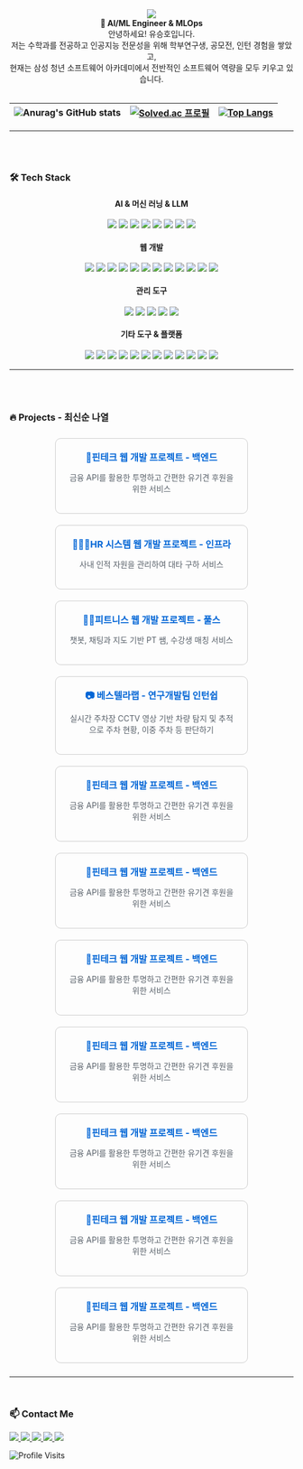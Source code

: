 <!-- 헤더 섹션 -->
<div align ="center">
  <img src="https://github.com/user-attachments/assets/63118d4b-4b65-4766-92a2-f6adc7623080">
</div>

<div align="center">
  <b> 👋 AI/ML Engineer &  MLOps </b>   <br> 
  안녕하세요! 유승호입니다. <br>   
  저는 수학과를 전공하고 인공지능 전문성을 위해 학부연구생, 공모전, 인턴 경험을 쌓았고,   <br> 
  현재는 삼성 청년 소프트웨어 아카데미에서 전반적인 소프트웨어 역량을 모두 키우고 있습니다.  
</div>

<br> 

| ![Anurag's GitHub stats](https://github-readme-stats.vercel.app/api?username=YooSeungHo0124&show_icons=true&theme=transparent) | [![Solved.ac 프로필](http://mazassumnida.wtf/api/v2/generate_badge?boj=tmdgh0124)](https://solved.ac/tmdgh0124) | [![Top Langs](https://github-readme-stats.vercel.app/api/top-langs/?username=YooSeungHo0124)](https://github.com/anuraghazra/github-readme-stats) |
|:--:|:--:|:--:|




---
<br>
<br> 

### 🛠️ Tech Stack
<div align="center">
  <h4> AI & 머신 러닝 & LLM </h4>
</div>
<div align="center" style="margin:15px 0"> <img src="https://img.shields.io/badge/Python-3776AB?style=for-the-badge&logo=python&logoColor=white" /> <img src="https://img.shields.io/badge/TensorFlow-FF6F00?style=for-the-badge&logo=tensorflow&logoColor=white" /> <img src="https://img.shields.io/badge/PyTorch-EE4C2C?style=for-the-badge&logo=pytorch&logoColor=white" /> <img src="https://img.shields.io/badge/Scikit--learn-F7931E?style=for-the-badge&logo=scikit-learn&logoColor=white" /> <img src="https://img.shields.io/badge/OpenCV-5C3EE8?style=for-the-badge&logo=opencv&logoColor=white" /> <img src="https://img.shields.io/badge/Hugging%20Face-FFD21E?style=for-the-badge&logo=huggingface&logoColor=black" /> <img src="https://img.shields.io/badge/Pandas-150458?style=for-the-badge&logo=pandas&logoColor=white" /> <img src="https://img.shields.io/badge/Numpy-013243?style=for-the-badge&logo=numpy&logoColor=white" /> </div>

<div align="center">
  <h4> 웹 개발 </h4>
</div>
<div align="center" style="margin:15px 0"> <img src="https://img.shields.io/badge/Spring_Boot-6DB33F?style=for-the-badge&logo=springboot&logoColor=white" /> <img src="https://img.shields.io/badge/Flask-000000?style=for-the-badge&logo=flask&logoColor=white" /> <img src="https://img.shields.io/badge/Node.js-339933?style=for-the-badge&logo=node.js&logoColor=white" /> <img src="https://img.shields.io/badge/React-61DAFB?style=for-the-badge&logo=react&logoColor=black" /> <img src="https://img.shields.io/badge/Vue.js-4FC08D?style=for-the-badge&logo=vue.js&logoColor=white" /> <img src="https://img.shields.io/badge/JWT-000000?style=for-the-badge&logo=json-web-tokens&logoColor=white" /> <img src="https://img.shields.io/badge/OAuth2-EB5424?style=for-the-badge&logo=auth0&logoColor=white" /> <img src="https://img.shields.io/badge/MySQL-4479A1?style=for-the-badge&logo=mysql&logoColor=white" /> <img src="https://img.shields.io/badge/JPA-59666C?style=for-the-badge&logo=hibernate&logoColor=white" /> <img src="https://img.shields.io/badge/MyBatis-0052CC?style=for-the-badge&logo=mybatis&logoColor=white" /> <img src="https://img.shields.io/badge/Spring%20Security-6DB33F?style=for-the-badge&logo=springsecurity&logoColor=white" /> <img src="https://img.shields.io/badge/JavaScript-F7DF1E?style=for-the-badge&logo=javascript&logoColor=black" /> </div>

<div align="center">
  <h4> 관리 도구 </h4>
</div>
<div align="center" style="margin:15px 0"> <img src="https://img.shields.io/badge/Git-F05032?style=for-the-badge&logo=git&logoColor=white" /> <img src="https://img.shields.io/badge/GitHub-181717?style=for-the-badge&logo=github&logoColor=white" /> <img src="https://img.shields.io/badge/GitLab-FC6D26?style=for-the-badge&logo=gitlab&logoColor=white" /> <img src="https://img.shields.io/badge/Docker-2496ED?style=for-the-badge&logo=docker&logoColor=white" /> <img src="https://img.shields.io/badge/Jenkins-D24939?style=for-the-badge&logo=jenkins&logoColor=white" /> </div>

<div align="center">
  <h4> 기타 도구 & 플랫폼 </h4>
</div>
<div align="center" style="margin:15px 0"> <img src="https://img.shields.io/badge/AWS-232F3E?style=for-the-badge&logo=amazonaws&logoColor=white" /> <img src="https://img.shields.io/badge/Figma-F24E1E?style=for-the-badge&logo=figma&logoColor=white" /> <img src="https://img.shields.io/badge/Notion-000000?style=for-the-badge&logo=notion&logoColor=white" /> <img src="https://img.shields.io/badge/Jira-0052CC?style=for-the-badge&logo=jira&logoColor=white" /> <img src="https://img.shields.io/badge/Slack-4A154B?style=for-the-badge&logo=slack&logoColor=white" /> <img src="https://img.shields.io/badge/Matlab-0076A8?style=for-the-badge&logo=mathworks&logoColor=white" /> <img src="https://img.shields.io/badge/Nginx-009639?style=for-the-badge&logo=nginx&logoColor=white" /> <img src="https://img.shields.io/badge/Redis-DC382D?style=for-the-badge&logo=redis&logoColor=white" /> <img src="https://img.shields.io/badge/JMeter-D22128?style=for-the-badge&logo=apachejmeter&logoColor=white" /> <img src="https://img.shields.io/badge/Prometheus-E6522C?style=for-the-badge&logo=prometheus&logoColor=white" /> <img src="https://img.shields.io/badge/Grafana-F46800?style=for-the-badge&logo=grafana&logoColor=white" /> <img src="https://img.shields.io/badge/Unity-000000?style=for-the-badge&logo=unity&logoColor=white" /></div>


---
<br> 
<br> 

### 🔥 Projects - 최신순 나열

<div align="center">

  <!-- YooHoo -->
  <a href="https://github.com/YooSeungHo0124/YooHoo" style="text-decoration: none;">
    <div style="border: 1px solid #ccc; border-radius: 10px; padding: 20px; width: 300px; margin: 10px; display: inline-block; vertical-align: top;">
      <h3 style="margin: 0; color: #0366d6;">📌핀테크 웹 개발 프로젝트 - 백엔드 </h3>
      <p style="color: #586069;">금융 API를 활용한 투명하고 간편한 유기견 후원을 위한 서비스</p>
    </div>
  </a>

  <!-- AlBaro -->
  <a href="https://github.com/YooSeungHo0124/AlBaro" style="text-decoration: none;">
    <div style="border: 1px solid #ccc; border-radius: 10px; padding: 20px; width: 300px; margin: 10px; display: inline-block; vertical-align: top;">
      <h3 style="margin: 0; color: #0366d6;">🧑‍🤝‍🧑HR 시스템 웹 개발 프로젝트 - 인프라 </h3>
      <p style="color: #586069;"> 사내 인적 자원을 관리하여 대타 구하 서비스</p>
    </div>
  </a>

  <!-- TONG -->
  <a href="https://github.com/YooSeungHo0124/YooHoo" style="text-decoration: none;">
    <div style="border: 1px solid #ccc; border-radius: 10px; padding: 20px; width: 300px; margin: 10px; display: inline-block; vertical-align: top;">
      <h3 style="margin: 0; color: #0366d6;">🤸‍♂️피트니스 웹 개발 프로젝트 - 풀스 </h3>
      <p style="color: #586069;">챗봇, 채팅과 지도 기반 PT 쌤, 수강생 매칭 서비스</p>
    </div>
  </a>

  <!-- 베스텔라랩 인턴십 -->
  <a href="https://github.com/YooSeungHo0124/YooHoo" style="text-decoration: none;">
    <div style="border: 1px solid #ccc; border-radius: 10px; padding: 20px; width: 300px; margin: 10px; display: inline-block; vertical-align: top;">
      <h3 style="margin: 0; color: #0366d6;">📷 베스텔라랩 - 연구개발팀 인턴쉽 </h3>
      <p style="color: #586069;">실시간 주차장 CCTV 영상 기반 차량 탐지 및 추적으로 주차 현황, 이중 주차 등 판단하기 </p>
    </div>
  </a>

  <!-- 공모전 -->
  <a href="https://github.com/YooSeungHo0124/YooHoo" style="text-decoration: none;">
    <div style="border: 1px solid #ccc; border-radius: 10px; padding: 20px; width: 300px; margin: 10px; display: inline-block; vertical-align: top;">
      <h3 style="margin: 0; color: #0366d6;">📌핀테크 웹 개발 프로젝트 - 백엔드 </h3>
      <p style="color: #586069;">금융 API를 활용한 투명하고 간편한 유기견 후원을 위한 서비스</p>
    </div>
  </a>

  <!-- 인공지능 교육육 -->
  <a href="https://github.com/YooSeungHo0124/YooHoo" style="text-decoration: none;">
    <div style="border: 1px solid #ccc; border-radius: 10px; padding: 20px; width: 300px; margin: 10px; display: inline-block; vertical-align: top;">
      <h3 style="margin: 0; color: #0366d6;">📌핀테크 웹 개발 프로젝트 - 백엔드 </h3>
      <p style="color: #586069;">금융 API를 활용한 투명하고 간편한 유기견 후원을 위한 서비스</p>
    </div>
  </a>

  <!-- 아스텔 영상처리  -->
  <a href="https://github.com/YooSeungHo0124/YooHoo" style="text-decoration: none;">
    <div style="border: 1px solid #ccc; border-radius: 10px; padding: 20px; width: 300px; margin: 10px; display: inline-block; vertical-align: top;">
      <h3 style="margin: 0; color: #0366d6;">📌핀테크 웹 개발 프로젝트 - 백엔드 </h3>
      <p style="color: #586069;">금융 API를 활용한 투명하고 간편한 유기견 후원을 위한 서비스</p>
    </div>
  </a>

  <!-- 유니티 -->
  <a href="https://github.com/YooSeungHo0124/YooHoo" style="text-decoration: none;">
    <div style="border: 1px solid #ccc; border-radius: 10px; padding: 20px; width: 300px; margin: 10px; display: inline-block; vertical-align: top;">
      <h3 style="margin: 0; color: #0366d6;">📌핀테크 웹 개발 프로젝트 - 백엔드 </h3>
      <p style="color: #586069;">금융 API를 활용한 투명하고 간편한 유기견 후원을 위한 서비스</p>
    </div>
  </a>

  <!-- 교내 연구 프로그램 -->
  <a href="https://github.com/YooSeungHo0124/YooHoo" style="text-decoration: none;">
    <div style="border: 1px solid #ccc; border-radius: 10px; padding: 20px; width: 300px; margin: 10px; display: inline-block; vertical-align: top;">
      <h3 style="margin: 0; color: #0366d6;">📌핀테크 웹 개발 프로젝트 - 백엔드 </h3>
      <p style="color: #586069;">금융 API를 활용한 투명하고 간편한 유기견 후원을 위한 서비스</p>
    </div>
  </a>

  <!-- 인공지능 경험들 -->
  <a href="https://github.com/YooSeungHo0124/YooHoo" style="text-decoration: none;">
    <div style="border: 1px solid #ccc; border-radius: 10px; padding: 20px; width: 300px; margin: 10px; display: inline-block; vertical-align: top;">
      <h3 style="margin: 0; color: #0366d6;">📌핀테크 웹 개발 프로젝트 - 백엔드 </h3>
      <p style="color: #586069;">금융 API를 활용한 투명하고 간편한 유기견 후원을 위한 서비스</p>
    </div>
  </a>

  <!-- YooHoo -->
  <a href="https://github.com/YooSeungHo0124/YooHoo" style="text-decoration: none;">
    <div style="border: 1px solid #ccc; border-radius: 10px; padding: 20px; width: 300px; margin: 10px; display: inline-block; vertical-align: top;">
      <h3 style="margin: 0; color: #0366d6;">📌핀테크 웹 개발 프로젝트 - 백엔드 </h3>
      <p style="color: #586069;">금융 API를 활용한 투명하고 간편한 유기견 후원을 위한 서비스</p>
    </div>
  </a>


  
  
</div>

---
<br> 

### 📫 Contact Me
<div align="left">
  <!-- Notion -->
  <a href="https://royal-mimosa-016.notion.site/">
    <img src="https://img.shields.io/badge/-Notion-000000?style=flat-square&logo=notion&logoColor=white" />
  </a>
  <!-- Naver Email -->
  <a href="mailto:tmdgh0124@naver.com">
    <img src="https://img.shields.io/badge/-Naver%20Email-03C75A?style=flat-square&logo=naver&logoColor=white" />
  </a>
  <!-- another Email -->
  <a href="mailto:tmdgh0124@korea.ac.kr">
    <img src="https://img.shields.io/badge/-School%20Email-003B5C?style=flat-square&logo=education&logoColor=white" />
  </a>
  <!-- LinkedIn -->
  <a href="https://www.linkedin.com/in/seungho-yoo-80261a342/">
    <img src="https://img.shields.io/badge/-LinkedIn-0072b1?style=flat-square&logo=linkedin&logoColor=white" />
  </a>
  <!-- Velog -->
  <a href="https://velog.io/@tmdgh0124/posts">
    <img src="https://img.shields.io/badge/-Velog-20C997?style=flat-square&logo=velog&logoColor=white" />
  </a>
</div>


![Profile Visits](https://img.shields.io/endpoint?url=https://yasinkalkan.com/api/githubvisitorstats/track/?user=YooSeungHo&style=plastic&label=방문자수&color=blue&labelColor=white&logo=github&logoColor=white)
